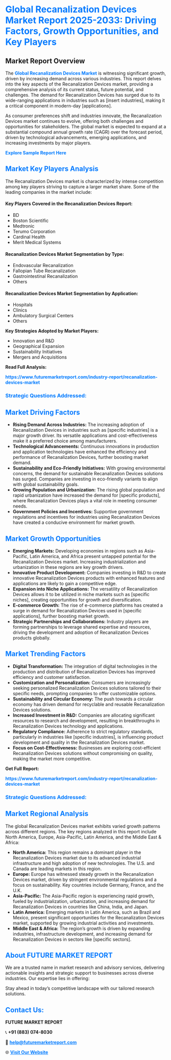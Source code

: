 <h1 style="color: #007BFF;">Global Recanalization Devices Market Report 2025-2033: Driving Factors, Growth Opportunities, and Key Players</h1>

<section id="overview">
<h2>Market Report Overview</h2>
<p>The <a href="https://www.futuremarketreport.com/industry-report/recanalization-devices-market" style="color: #007BFF; text-decoration: none;"><strong>Global Recanalization Devices Market</strong></a> is witnessing significant growth, driven by increasing demand across various industries. This report delves into the key aspects of the Recanalization Devices market, providing a comprehensive analysis of its current status, future potential, and challenges. The demand for Recanalization Devices has surged due to its wide-ranging applications in industries such as [insert industries], making it a critical component in modern-day [applications].</p>
<p>As consumer preferences shift and industries innovate, the Recanalization Devices market continues to evolve, offering both challenges and opportunities for stakeholders. The global market is expected to expand at a substantial compound annual growth rate (CAGR) over the forecast period, driven by technological advancements, emerging applications, and increasing investments by major players.</p>
</section>

<section id="overview">
<p><a href="https://www.futuremarketreport.com/request-sample/reportId=78803" style="color: #007BFF; text-decoration: none;"><strong>Explore Sample Report Here</strong></a></p>
</section>

<section id="key-players">
<h2 style="color: #007BFF;">Market Key Players Analysis</h2>
<p>The Recanalization Devices market is characterized by intense competition among key players striving to capture a larger market share. Some of the leading companies in the market include:</p>
<h4>Key Players Covered in the Recanalization Devices Report:</h4>
<ul><li>BD</li><li>Boston Scientific</li><li>Medtronic</li><li>Terumo Corporation</li><li>Cardinal Health</li><li>Merit Medical Systems</li></ul>
<h4>Recanalization Devices Market Segmentation by Type:</h4>
<ul><li>Endovascular Recanalization</li><li>Fallopian Tube Recanalization</li><li>Gastrointestinal Recanalization</li><li>Others</li></ul>

<h4>Recanalization Devices Market Segmentation by Application:</h4>
<ul><li>Hospitals</li><li>Clinics</li><li>Ambulatory Surgical Centers</li><li>Others</li></ul>
<p><strong>Key Strategies Adopted by Market Players:</strong></p>
<ul>
<li>Innovation and R&D</li>
<li>Geographical Expansion</li>
<li>Sustainability Initiatives</li>
<li>Mergers and Acquisitions</li>
</ul>
</section>

<section>
<p><strong>Read Full Analysis: </strong></p><a href="https://www.futuremarketreport.com/industry-report/recanalization-devices-market" style="color: #007BFF; text-decoration: none;"><strong>https://www.futuremarketreport.com/industry-report/recanalization-devices-market</strong></a>
<h3 style="color: #007BFF;">Strategic Questions Addressed:</h3>
</section>

<section id="driving-factors">
<h2 style="color: #007BFF;">Market Driving Factors</h2>
<ul>
<li><strong>Rising Demand Across Industries:</strong> The increasing adoption of Recanalization Devices in industries such as [specific industries] is a major growth driver. Its versatile applications and cost-effectiveness make it a preferred choice among manufacturers.</li>
<li><strong>Technological Advancements:</strong> Continuous innovations in production and application technologies have enhanced the efficiency and performance of Recanalization Devices, further boosting market demand.</li>
<li><strong>Sustainability and Eco-Friendly Initiatives:</strong> With growing environmental concerns, the demand for sustainable Recanalization Devices solutions has surged. Companies are investing in eco-friendly variants to align with global sustainability goals.</li>
<li><strong>Growing Population and Urbanization:</strong> The rising global population and rapid urbanization have increased the demand for [specific products], where Recanalization Devices plays a vital role in meeting consumer needs.</li>
<li><strong>Government Policies and Incentives:</strong> Supportive government regulations and incentives for industries using Recanalization Devices have created a conducive environment for market growth.</li>
</ul>
</section>

<section id="growth-opportunities">
<h2 style="color: #007BFF;">Market Growth Opportunities</h2>
<ul>
<li><strong>Emerging Markets:</strong> Developing economies in regions such as Asia-Pacific, Latin America, and Africa present untapped potential for the Recanalization Devices market. Increasing industrialization and urbanization in these regions are key growth drivers.</li>
<li><strong>Innovative Product Development:</strong> Companies investing in R&D to create innovative Recanalization Devices products with enhanced features and applications are likely to gain a competitive edge.</li>
<li><strong>Expansion into Niche Applications:</strong> The versatility of Recanalization Devices allows it to be utilized in niche markets such as [specific niches], creating opportunities for growth and diversification.</li>
<li><strong>E-commerce Growth:</strong> The rise of e-commerce platforms has created a surge in demand for Recanalization Devices used in [specific applications], further boosting market growth.</li>
<li><strong>Strategic Partnerships and Collaborations:</strong> Industry players are forming partnerships to leverage shared expertise and resources, driving the development and adoption of Recanalization Devices products globally.</li>
</ul>
</section>

<section id="trending-factors">
<h2 style="color: #007BFF;">Market Trending Factors</h2>
<ul>
<li><strong>Digital Transformation:</strong> The integration of digital technologies in the production and distribution of Recanalization Devices has improved efficiency and customer satisfaction.</li>
<li><strong>Customization and Personalization:</strong> Consumers are increasingly seeking personalized Recanalization Devices solutions tailored to their specific needs, prompting companies to offer customizable options.</li>
<li><strong>Sustainability and Circular Economy:</strong> The push towards a circular economy has driven demand for recyclable and reusable Recanalization Devices solutions.</li>
<li><strong>Increased Investment in R&D:</strong> Companies are allocating significant resources to research and development, resulting in breakthroughs in Recanalization Devices technology and applications.</li>
<li><strong>Regulatory Compliance:</strong> Adherence to strict regulatory standards, particularly in industries like [specific industries], is influencing product development and quality in the Recanalization Devices market.</li>
<li><strong>Focus on Cost-Effectiveness:</strong> Businesses are exploring cost-efficient Recanalization Devices solutions without compromising on quality, making the market more competitive.</li>
</ul>
</section>

<section>
<p><strong>Get Full Report: </strong></p><a href="https://www.futuremarketreport.com/industry-report/recanalization-devices-market" style="color: #007BFF; text-decoration: none;"><strong>https://www.futuremarketreport.com/industry-report/recanalization-devices-market</strong></a>
<h3 style="color: #007BFF;">Strategic Questions Addressed:</h3>
</section>


<section id="regional-analysis">
<h2 style="color: #007BFF;">Market Regional Analysis</h2>
<p>The global Recanalization Devices market exhibits varied growth patterns across different regions. The key regions analyzed in this report include North America, Europe, Asia-Pacific, Latin America, and the Middle East & Africa:</p>
<ul>
<li><strong>North America:</strong> This region remains a dominant player in the Recanalization Devices market due to its advanced industrial infrastructure and high adoption of new technologies. The U.S. and Canada are leading markets in this region.</li>
<li><strong>Europe:</strong> Europe has witnessed steady growth in the Recanalization Devices market, driven by stringent environmental regulations and a focus on sustainability. Key countries include Germany, France, and the U.K.</li>
<li><strong>Asia-Pacific:</strong> The Asia-Pacific region is experiencing rapid growth, fueled by industrialization, urbanization, and increasing demand for Recanalization Devices in countries like China, India, and Japan.</li>
<li><strong>Latin America:</strong> Emerging markets in Latin America, such as Brazil and Mexico, present significant opportunities for the Recanalization Devices market, supported by growing industrial activities and investments.</li>
<li><strong>Middle East & Africa:</strong> The region’s growth is driven by expanding industries, infrastructure development, and increasing demand for Recanalization Devices in sectors like [specific sectors].</li>
</ul>
</section>

<footer>
<h2 style="color: #007BFF;">About FUTURE MARKET REPORT</h2>
<p>We are a trusted name in market research and advisory services, delivering actionable insights and strategic support to businesses across diverse industries. Our expertise lies in offering:</p>

<p>Stay ahead in today’s competitive landscape with our tailored research solutions.</p>

<h2 style="color: #007BFF;">Contact Us:</h2>
<p><strong>FUTURE MARKET REPORT</strong></p>
<p>📞 <strong>+91 (883) 074-8030</strong></p>
<p>📧 <strong><a href="mailto:help@futuremarketreport.com" style="color: #007BFF;">help@futuremarketreport.com</a></strong></p>
<p>🌐 <strong><a href="https://www.futuremarketreport.com/" style="color: #007BFF;">Visit Our Website</a></strong></p>
</footer>